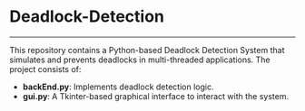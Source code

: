 # Deadlock-Detection  

---  

This repository contains a Python-based Deadlock Detection System that simulates and prevents deadlocks in multi-threaded applications. The project consists of:  

- **backEnd.py**: Implements deadlock detection logic.  
- **gui.py**: A Tkinter-based graphical interface to interact with the system.
